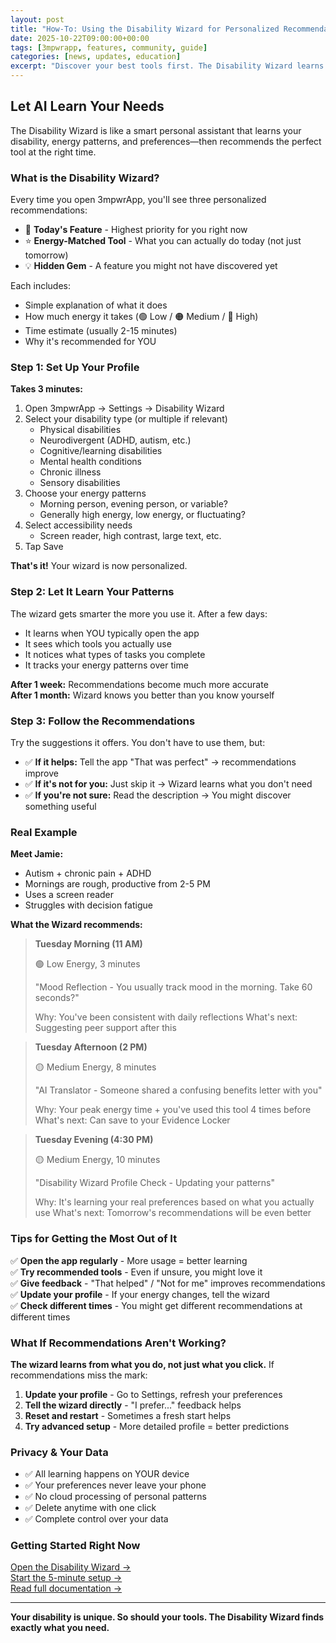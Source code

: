 ```yaml
---
layout: post
title: "How-To: Using the Disability Wizard for Personalized Recommendations"
date: 2025-10-22T09:00:00+00:00
tags: [3mpwrapp, features, community, guide]
categories: [news, updates, education]
excerpt: "Discover your best tools first. The Disability Wizard learns your needs and suggests exactly what you need, when you need it."
---
```


## Let AI Learn Your Needs

The Disability Wizard is like a smart personal assistant that learns your disability, energy patterns, and preferences—then recommends the perfect tool at the right time.

### What is the Disability Wizard?

Every time you open 3mpwrApp, you'll see three personalized recommendations:

- 🎯 **Today's Feature** - Highest priority for you right now
- ⭐ **Energy-Matched Tool** - What you can actually do today (not just tomorrow)
- 💡 **Hidden Gem** - A feature you might not have discovered yet

Each includes:
- Simple explanation of what it does
- How much energy it takes (🟢 Low / 🟠 Medium / 🔴 High)
- Time estimate (usually 2-15 minutes)
- Why it's recommended for YOU

### Step 1: Set Up Your Profile

**Takes 3 minutes:**

1. Open 3mpwrApp → Settings → Disability Wizard
2. Select your disability type (or multiple if relevant)
   - Physical disabilities
   - Neurodivergent (ADHD, autism, etc.)
   - Cognitive/learning disabilities
   - Mental health conditions
   - Chronic illness
   - Sensory disabilities
3. Choose your energy patterns
   - Morning person, evening person, or variable?
   - Generally high energy, low energy, or fluctuating?
4. Select accessibility needs
   - Screen reader, high contrast, large text, etc.
5. Tap Save

**That's it!** Your wizard is now personalized.

### Step 2: Let It Learn Your Patterns

The wizard gets smarter the more you use it. After a few days:

- It learns when YOU typically open the app
- It sees which tools you actually use
- It notices what types of tasks you complete
- It tracks your energy patterns over time

**After 1 week:** Recommendations become much more accurate  
**After 1 month:** Wizard knows you better than you know yourself

### Step 3: Follow the Recommendations

Try the suggestions it offers. You don't have to use them, but:

- ✅ **If it helps:** Tell the app "That was perfect" → recommendations improve
- ✅ **If it's not for you:** Just skip it → Wizard learns what you don't need
- ✅ **If you're not sure:** Read the description → You might discover something useful

### Real Example

**Meet Jamie:**
- Autism + chronic pain + ADHD
- Mornings are rough, productive from 2-5 PM
- Uses a screen reader
- Struggles with decision fatigue

**What the Wizard recommends:**

> **Tuesday Morning (11 AM)**
> 
> 🟢 Low Energy, 3 minutes
> 
> "Mood Reflection - You usually track mood in the morning. Take 60 seconds?"
>
> Why: You've been consistent with daily reflections
> What's next: Suggesting peer support after this

> **Tuesday Afternoon (2 PM)**
>
> 🟡 Medium Energy, 8 minutes
>
> "AI Translator - Someone shared a confusing benefits letter with you"
>
> Why: Your peak energy time + you've used this tool 4 times before
> What's next: Can save to your Evidence Locker

> **Tuesday Evening (4:30 PM)**
>
> 🟡 Medium Energy, 10 minutes
>
> "Disability Wizard Profile Check - Updating your patterns"
>
> Why: It's learning your real preferences based on what you actually use
> What's next: Tomorrow's recommendations will be even better

### Tips for Getting the Most Out of It

✅ **Open the app regularly** - More usage = better learning  
✅ **Try recommended tools** - Even if unsure, you might love it  
✅ **Give feedback** - "That helped" / "Not for me" improves recommendations  
✅ **Update your profile** - If your energy changes, tell the wizard  
✅ **Check different times** - You might get different recommendations at different times  

### What If Recommendations Aren't Working?

**The wizard learns from what you do, not just what you click.** If recommendations miss the mark:

1. **Update your profile** - Go to Settings, refresh your preferences
2. **Tell the wizard directly** - "I prefer..." feedback helps
3. **Reset and restart** - Sometimes a fresh start helps
4. **Try advanced setup** - More detailed profile = better predictions

### Privacy & Your Data

- ✅ All learning happens on YOUR device
- ✅ Your preferences never leave your phone
- ✅ No cloud processing of personal patterns
- ✅ Delete anytime with one click
- ✅ Complete control over your data

### Getting Started Right Now

[Open the Disability Wizard →](/features#disability-wizard)  
[Start the 5-minute setup →](/wizard-setup)  
[Read full documentation →](/user-guide#disability-wizard)  

---

**Your disability is unique. So should your tools. The Disability Wizard finds exactly what you need.**